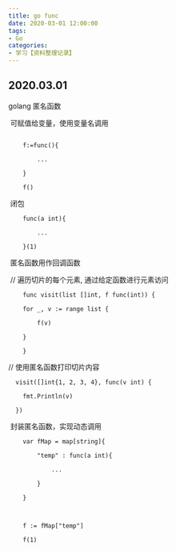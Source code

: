 ```yaml
---
title: go func
date: 2020-03-01 12:00:00
tags:
- Go
categories:
- 学习【资料整理记录】
---
```


## 2020.03.01

golang 匿名函数

​	可赋值给变量，使用变量名调用
```

	f:=func(){

		...

	}

	f()
```


​	闭包
```
	func(a int){

		...

	}(1)
```


​	匿名函数用作回调函数

 

​	// 遍历切片的每个元素, 通过给定函数进行元素访问
```
	func visit(list []int, f func(int)) {

  	for _, v := range list {

    	f(v)

  	}

	}
```
  // 使用匿名函数打印切片内容
```
  visit([]int{1, 2, 3, 4}, func(v int) {

    fmt.Println(v)

  })
```


​	封装匿名函数，实现动态调用
```
	var fMap = map[string]{

		"temp" : func(a int){

			...

		}

	}

 

	f := fMap["temp"]

	f(1)
```